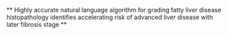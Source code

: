** Highly accurate natural language algorithm for grading fatty liver disease histopathology identifies accelerating risk of advanced liver disease with later fibrosis stage **

